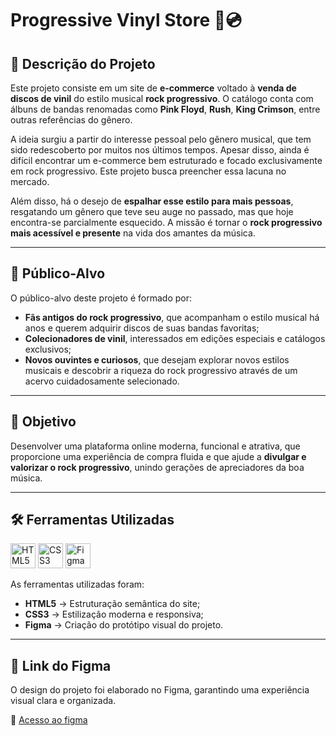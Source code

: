 # Progressive Vinyl Store 🎵💿

## 📝 Descrição do Projeto

Este projeto consiste em um site de **e-commerce** voltado à **venda de discos de vinil** do estilo musical **rock progressivo**. O catálogo conta com álbuns de bandas renomadas como **Pink Floyd**, **Rush**, **King Crimson**, entre outras referências do gênero.

A ideia surgiu a partir do interesse pessoal pelo gênero musical, que tem sido redescoberto por muitos nos últimos tempos. Apesar disso, ainda é difícil encontrar um e-commerce bem estruturado e focado exclusivamente em rock progressivo. Este projeto busca preencher essa lacuna no mercado.

Além disso, há o desejo de **espalhar esse estilo para mais pessoas**, resgatando um gênero que teve seu auge no passado, mas que hoje encontra-se parcialmente esquecido. A missão é tornar o **rock progressivo mais acessível e presente** na vida dos amantes da música.

---

## 🎯 Público-Alvo

O público-alvo deste projeto é formado por:

- **Fãs antigos do rock progressivo**, que acompanham o estilo musical há anos e querem adquirir discos de suas bandas favoritas;
- **Colecionadores de vinil**, interessados em edições especiais e catálogos exclusivos;
- **Novos ouvintes e curiosos**, que desejam explorar novos estilos musicais e descobrir a riqueza do rock progressivo através de um acervo cuidadosamente selecionado.

---

## 🚀 Objetivo

Desenvolver uma plataforma online moderna, funcional e atrativa, que proporcione uma experiência de compra fluida e que ajude a **divulgar e valorizar o rock progressivo**, unindo gerações de apreciadores da boa música.

---

## 🛠️ Ferramentas Utilizadas

<p align="left">
  <img src="https://cdn.jsdelivr.net/gh/devicons/devicon/icons/html5/html5-original.svg" alt="HTML5" width="40" height="40"/>
  <img src="https://cdn.jsdelivr.net/gh/devicons/devicon/icons/css3/css3-original.svg" alt="CSS3" width="40" height="40"/>
  <img src="https://cdn.jsdelivr.net/gh/devicons/devicon/icons/figma/figma-original.svg" alt="Figma" width="40" height="40"/>
</p>

As ferramentas utilizadas foram:

- **HTML5** → Estruturação semântica do site;
- **CSS3** → Estilização moderna e responsiva;
- **Figma** → Criação do protótipo visual do projeto.

---

## 🎨 Link do Figma

O design do projeto foi elaborado no Figma, garantindo uma experiência visual clara e organizada.

🔗 [Acesso ao figma](https://www.figma.com/design/6bCZQWDLz29tdspJuMgqlg/INTEGRADOR?node-id=0-1&t=U0TTAAGYgqnReKyF-1) 
